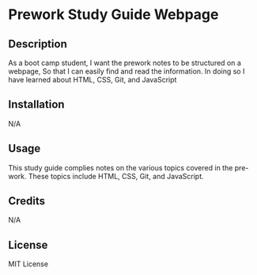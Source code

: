 # Prework Study Guide Webpage

## Description

As a boot camp student,
I want the prework notes to be structured on a webpage,
So that I can easily find and read the information.
In doing so I have learned about HTML, CSS, Git, and JavaScript



## Installation

N/A

## Usage

This study guide complies notes on the various topics covered in the pre-work.
These topics include HTML, CSS, Git, and JavaScript.

## Credits

N/A

## License

MIT License


